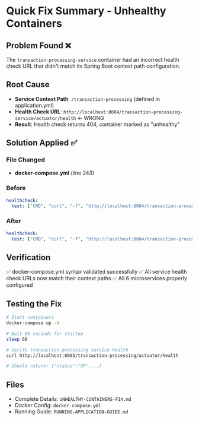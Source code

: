 # Quick Fix Summary - Unhealthy Containers

## Problem Found ❌
The `transaction-processing-service` container had an incorrect health check URL that didn't match its Spring Boot context path configuration.

## Root Cause
- **Service Context Path**: `/transaction-processing` (defined in application.yml)
- **Health Check URL**: `http://localhost:8084/transaction-processing-service/actuator/health` ← WRONG
- **Result**: Health check returns 404, container marked as "unhealthy"

## Solution Applied ✅

### File Changed
- **docker-compose.yml** (line 243)

### Before
```yaml
healthcheck:
  test: ["CMD", "curl", "-f", "http://localhost:8084/transaction-processing-service/actuator/health"]
```

### After
```yaml
healthcheck:
  test: ["CMD", "curl", "-f", "http://localhost:8084/transaction-processing/actuator/health"]
```

## Verification

✅ docker-compose.yml syntax validated successfully
✅ All service health check URLs now match their context paths
✅ All 6 microservices properly configured

## Testing the Fix

```bash
# Start containers
docker-compose up -d

# Wait 60 seconds for startup
sleep 60

# Verify transaction processing service health
curl http://localhost:8085/transaction-processing/actuator/health

# Should return: {"status":"UP",...}
```

## Files
- Complete Details: `UNHEALTHY-CONTAINERS-FIX.md`
- Docker Config: `docker-compose.yml`
- Running Guide: `RUNNING-APPLICATION-GUIDE.md`
